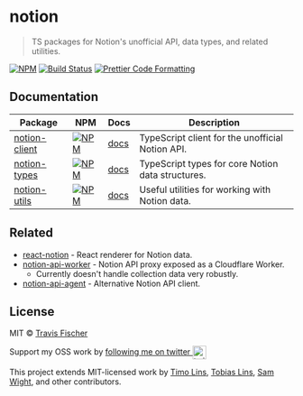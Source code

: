 # notion

> TS packages for Notion's unofficial API, data types, and related utilities.

[![NPM](https://img.shields.io/npm/v/notion-client.svg)](https://www.npmjs.com/package/notion-client) [![Build Status](https://travis-ci.com/saasify-sh/notion.svg?branch=master)](https://travis-ci.com/saasify-sh/notion) [![Prettier Code Formatting](https://img.shields.io/badge/code_style-prettier-brightgreen.svg)](https://prettier.io)

## Documentation

| Package                                   | NPM                                                                                                   | Docs                            | Description                                       |
| ----------------------------------------- | ----------------------------------------------------------------------------------------------------- | ------------------------------- | ------------------------------------------------- |
| [notion-client](./packages/notion-client) | [![NPM](https://img.shields.io/npm/v/notion-client.svg)](https://www.npmjs.com/package/notion-client) | [docs](./docs/notion-client.md) | TypeScript client for the unofficial Notion API.  |
| [notion-types](./packages/notion-types)   | [![NPM](https://img.shields.io/npm/v/notion-types.svg)](https://www.npmjs.com/package/notion-types)   | [docs](./docs/notion-types.md)  | TypeScript types for core Notion data structures. |
| [notion-utils](./packages/notion-utils)   | [![NPM](https://img.shields.io/npm/v/notion-utils.svg)](https://www.npmjs.com/package/notion-utils)   | [docs](./docs/notion-utils.md)  | Useful utilities for working with Notion data.    |

## Related

- [react-notion](https://github.com/splitbee/react-notion) - React renderer for Notion data.
- [notion-api-worker](https://github.com/splitbee/notion-api-worker) - Notion API proxy exposed as a Cloudflare Worker.
  - Currently doesn't handle collection data very robustly.
- [notion-api-agent](https://github.com/dragonman225/notionapi-agent) - Alternative Notion API client.

## License

MIT © [Travis Fischer](https://transitivebullsh.it)

Support my OSS work by <a href="https://twitter.com/transitive_bs">following me on twitter <img src="https://storage.googleapis.com/saasify-assets/twitter-logo.svg" alt="twitter" height="24px" align="center"></a>

This project extends MIT-licensed work by [Timo Lins](https://twitter.com/timolins), [Tobias Lins](https://twitter.com/linstobias), [Sam Wight](https://samw.dev), and other contributors.
